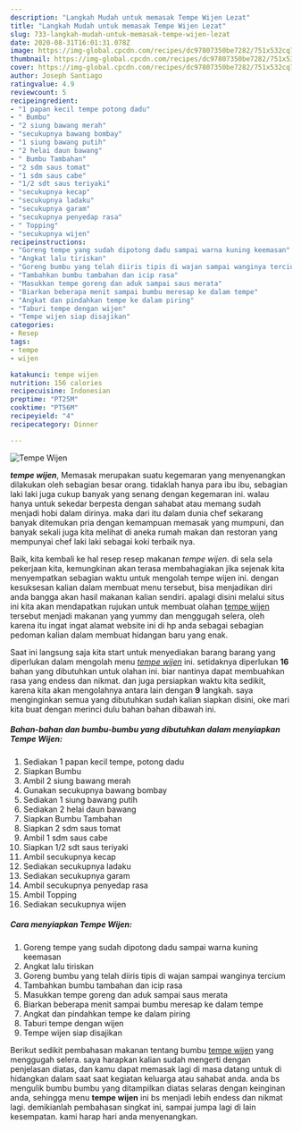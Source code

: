 ```yaml
---
description: "Langkah Mudah untuk memasak Tempe Wijen Lezat"
title: "Langkah Mudah untuk memasak Tempe Wijen Lezat"
slug: 733-langkah-mudah-untuk-memasak-tempe-wijen-lezat
date: 2020-08-31T16:01:31.078Z
image: https://img-global.cpcdn.com/recipes/dc97807350be7282/751x532cq70/tempe-wijen-foto-resep-utama.jpg
thumbnail: https://img-global.cpcdn.com/recipes/dc97807350be7282/751x532cq70/tempe-wijen-foto-resep-utama.jpg
cover: https://img-global.cpcdn.com/recipes/dc97807350be7282/751x532cq70/tempe-wijen-foto-resep-utama.jpg
author: Joseph Santiago
ratingvalue: 4.9
reviewcount: 5
recipeingredient:
- "1 papan kecil tempe potong dadu"
- " Bumbu"
- "2 siung bawang merah"
- "secukupnya bawang bombay"
- "1 siung bawang putih"
- "2 helai daun bawang"
- " Bumbu Tambahan"
- "2 sdm saus tomat"
- "1 sdm saus cabe"
- "1/2 sdt saus teriyaki"
- "secukupnya kecap"
- "secukupnya ladaku"
- "secukupnya garam"
- "secukupnya penyedap rasa"
- " Topping"
- "secukupnya wijen"
recipeinstructions:
- "Goreng tempe yang sudah dipotong dadu sampai warna kuning keemasan"
- "Angkat lalu tiriskan"
- "Goreng bumbu yang telah diiris tipis di wajan sampai wanginya tercium"
- "Tambahkan bumbu tambahan dan icip rasa"
- "Masukkan tempe goreng dan aduk sampai saus merata"
- "Biarkan beberapa menit sampai bumbu meresap ke dalam tempe"
- "Angkat dan pindahkan tempe ke dalam piring"
- "Taburi tempe dengan wijen"
- "Tempe wijen siap disajikan"
categories:
- Resep
tags:
- tempe
- wijen

katakunci: tempe wijen 
nutrition: 156 calories
recipecuisine: Indonesian
preptime: "PT25M"
cooktime: "PT56M"
recipeyield: "4"
recipecategory: Dinner

---
```



![Tempe Wijen](https://img-global.cpcdn.com/recipes/dc97807350be7282/751x532cq70/tempe-wijen-foto-resep-utama.jpg)

<b><i>tempe wijen</i></b>, Memasak merupakan suatu kegemaran yang menyenangkan dilakukan oleh sebagian besar orang. tidaklah hanya para ibu ibu, sebagian laki laki juga cukup banyak yang senang dengan kegemaran ini. walau hanya untuk sekedar berpesta dengan sahabat atau memang sudah menjadi hobi dalam dirinya. maka dari itu dalam dunia chef sekarang banyak ditemukan pria dengan kemampuan memasak yang mumpuni, dan banyak sekali juga kita melihat di aneka rumah makan dan restoran yang mempunyai chef laki laki sebagai koki terbaik nya.



Baik, kita kembali ke hal resep resep makanan <i>tempe wijen</i>. di sela sela pekerjaan kita, kemungkinan akan terasa membahagiakan jika sejenak kita menyempatkan sebagian waktu untuk mengolah tempe wijen ini. dengan kesuksesan kalian dalam membuat menu tersebut, bisa menjadikan diri anda bangga akan hasil makanan kalian sendiri. apalagi disini melalui situs ini kita akan mendapatkan rujukan untuk membuat olahan <u>tempe wijen</u> tersebut menjadi makanan yang yummy dan menggugah selera, oleh karena itu ingat ingat alamat website ini di hp anda sebagai sebagian pedoman kalian dalam membuat hidangan baru yang enak.


Saat ini langsung saja kita start untuk menyediakan barang barang yang diperlukan dalam mengolah menu <u><i>tempe wijen</i></u> ini. setidaknya diperlukan <b>16</b> bahan yang dibutuhkan untuk olahan ini. biar nantinya dapat membuahkan rasa yang endess dan nikmat. dan juga persiapkan waktu kita sedikit, karena kita akan mengolahnya antara lain dengan <b>9</b> langkah. saya menginginkan semua yang dibutuhkan sudah kalian siapkan disini, oke mari kita buat dengan merinci dulu bahan bahan dibawah ini.

<!--inarticleads1-->

##### Bahan-bahan dan bumbu-bumbu yang dibutuhkan dalam menyiapkan Tempe Wijen:

1. Sediakan 1 papan kecil tempe, potong dadu
1. Siapkan  Bumbu
1. Ambil 2 siung bawang merah
1. Gunakan secukupnya bawang bombay
1. Sediakan 1 siung bawang putih
1. Sediakan 2 helai daun bawang
1. Siapkan  Bumbu Tambahan
1. Siapkan 2 sdm saus tomat
1. Ambil 1 sdm saus cabe
1. Siapkan 1/2 sdt saus teriyaki
1. Ambil secukupnya kecap
1. Sediakan secukupnya ladaku
1. Sediakan secukupnya garam
1. Ambil secukupnya penyedap rasa
1. Ambil  Topping
1. Sediakan secukupnya wijen




<!--inarticleads2-->

##### Cara menyiapkan Tempe Wijen:

1. Goreng tempe yang sudah dipotong dadu sampai warna kuning keemasan
1. Angkat lalu tiriskan
1. Goreng bumbu yang telah diiris tipis di wajan sampai wanginya tercium
1. Tambahkan bumbu tambahan dan icip rasa
1. Masukkan tempe goreng dan aduk sampai saus merata
1. Biarkan beberapa menit sampai bumbu meresap ke dalam tempe
1. Angkat dan pindahkan tempe ke dalam piring
1. Taburi tempe dengan wijen
1. Tempe wijen siap disajikan




Berikut sedikit pembahasan makanan tentang bumbu <u>tempe wijen</u> yang menggugah selera. saya harapkan kalian sudah mengerti dengan penjelasan diatas, dan kamu dapat memasak lagi di masa datang untuk di hidangkan dalam saat saat kegiatan keluarga atau sahabat anda. anda bs mengulik bumbu bumbu yang ditampilkan diatas selaras dengan keinginan anda, sehingga menu <b>tempe wijen</b> ini bs menjadi lebih endess dan nikmat lagi. demikianlah pembahasan singkat ini, sampai jumpa lagi di lain kesempatan. kami harap hari anda menyenangkan.
